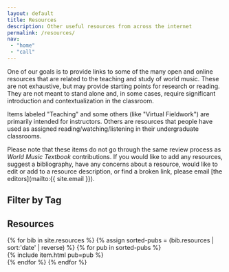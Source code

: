 ```yaml
---
layout: default
title: Resources
description: Other useful resources from across the internet
permalink: /resources/
nav:
 - "home"
 - "call"
---
```

One of our goals is to provide links to some of the many open and online resources that are related to the teaching and study of world music. These are not exhaustive, but may provide starting points for research or reading. They are not meant to stand alone and, in some cases, require significant introduction and contextualization in the classroom.

Items labeled "Teaching" and some others (like "Virtual Fieldwork") are primarily intended for instructors. Others are resources that people have used as assigned reading/watching/listening in their undergraduate classrooms.

Please note that these items do not go through the same review process as *World Music Textbook* contributions. If you would like to add any resources, suggest a bibliography, have any concerns about a resource, would like to edit or add to a resource description, or find a broken link, please email [the editors](mailto:{{ site.email }}).

## Filter by Tag

<div id = "tagList"></div>

## Resources

<div id = "itemList">
    {% for bib in site.resources %}
        {% assign sorted-pubs = (bib.resources | sort:'date' | reverse) %}
        {% for pub in sorted-pubs %}
            <div class = "item">
                {% include item.html pub=pub %}
            </div>
        {% endfor %}
    {% endfor %}
</div>

<script>

// collect tags for the filter list
var tagElements = document.getElementsByClassName("tag");
var tagList = document.getElementById("tagList");
var tags = [];

for (i = 0; i < tagElements.length; i++) {
    if (tags.indexOf(tagElements[i].innerText) < 0) {
        tags.push(tagElements[i].innerText);
    }
}

// create buttons for the filter list
tags.sort();
for (i = 0; i < tags.length; i++) {
    var button = document.createElement("span");
    var text = document.createTextNode(tags[i]);
    button.appendChild(text);
    button.classList.add("tag");
    button.classList.add("filter");
    button.classList.add("btn");
    tagList.appendChild(button);
}

// set events for filter list
var active = [];

var filters = document.getElementsByClassName("filter");
var items = document.getElementsByClassName("item");
for (i = 0; i < filters.length; i++) {
    let e = filters[i];
    e.addEventListener("click", function() {

        // change button status and create list of active tags
        if (e.classList.contains("active")) {
            e.classList.remove("active");
            active.splice(active.indexOf(e.innerText), 1);
        }
        else {
            e.classList.add("active");
            active.push(e.innerText);
        }

        // hide and show items
        if (active.length == 0) {
            for (j = 0; j < items.length; j++) {
                items[j].style.display = "block";
            }
        }
        else {

            // get item tags and check that each one is active
            for (j = 0; j < items.length; j++) {
                let itemTags = items[j].getElementsByTagName("span");
                let matches = 0;
                for (k = 0; k < itemTags.length; k++) {
                    if (active.indexOf(itemTags[k].innerText) >= 0) {
                        matches++;
                    }
                }

                // show or hide
                if (matches >= active.length) {
                    items[j].style.display = "block";
                }
                else {
                    items[j].style.display = "none";
                }
            }
        }
    })
}
</script>
